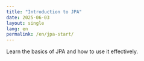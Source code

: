 ```yaml
---
title: "Introduction to JPA"
date: 2025-06-03
layout: single
lang: en
permalink: /en/jpa-start/
---
```


Learn the basics of JPA and how to use it effectively.
